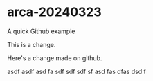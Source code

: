 # arca-20240323
A quick Github example

This is a change.

Here's a change made on github.


asdf
asdf
asd
fa
sdf
sdf
sdf
sf
asd
fas
dfas
dsd
f